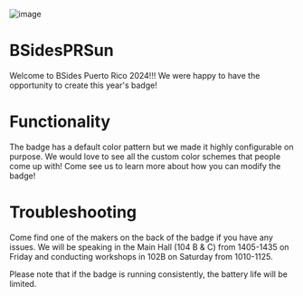 ![image](https://github.com/So11Deo6loria/bsidesPRSun/assets/6652652/8aac5f49-2a97-4647-8f99-55e9d09d9f67)

# BSidesPRSun
Welcome to BSides Puerto Rico 2024!!! We were happy to have the opportunity to create this year's badge! 

# Functionality
The badge has a default color pattern but we made it highly configurable on purpose. We would love to see all the custom color schemes that people come up with! Come see us to learn more about how you can modify the badge! 

# Troubleshooting
Come find one of the makers on the back of the badge if you have any issues. We will be speaking in the Main Hall (104 B & C) from 1405-1435 on Friday and conducting workshops in 102B on Saturday from 1010-1125. 

Please note that if the badge is running consistently, the battery life will be limited. 
